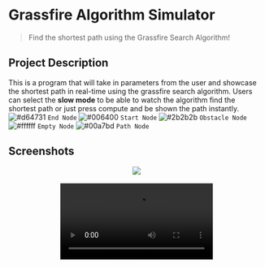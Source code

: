 # Grassfire Algorithm Simulator
> Find the shortest path using the Grassfire Search Algorithm!

## Project Description

This is a program that will take in parameters from the user and showcase the shortest path in real-time using the grassfire search algorithm. Users can select the <b>slow mode</b> to be able to watch the algorithm find the shortest path or just press compute and be shown the path instantly.
<br>
![#d64731](https://placehold.co/15x15/d64731/d64731.png) `End Node` ![#006400](https://placehold.co/15x15/006400/006400.png) `Start Node` ![#2b2b2b](https://placehold.co/15x15/2b2b2b/2b2b2b.png) `Obstacle Node` ![#ffffff](https://placehold.co/15x15/ffffff/ffffff.png) `Empty Node` ![#00a7bd](https://placehold.co/15x15/00a7bd/00a7bd.png) `Path Node`

## Screenshots
<div align="center">
  <img src="https://user-images.githubusercontent.com/60556017/223005311-76f5cece-0c1c-412f-986d-919261be6103.png" align="center"/>
  <br>
  <br>
  <video src="https://user-images.githubusercontent.com/60556017/223005258-fa1d7b9b-7aa6-4a0d-95e1-7a2a6bee8d40.mp4"/
</div>



